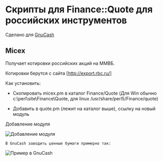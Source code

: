 Скрипты для Finance::Quote для российских инструментов
======================================================

Сделано для [GnuCash](http://www.gnucash.org/)

Micex
-----

Получает котировки российских акций на ММВБ.

Котировки берутся с сайта [http://export.rbc.ru/]

Как установить:

* Скопировать micex.pm в каталог Finance/Quote (Для Win обычно c:\perl\site\Finance\Quote, для linux /usr/share/perl5/Finance/quote)

* Добавить в quote.pm (лежит на каталог выше), ссылку на новый модуль

Добавление модуля

![Добавление модуля](../pic/quote-add.gif "text")

    В GnuCash заводить ценные бумаги примерно так:

![Пример в GnuCash](../pic/gnucash-sample.gif "text")